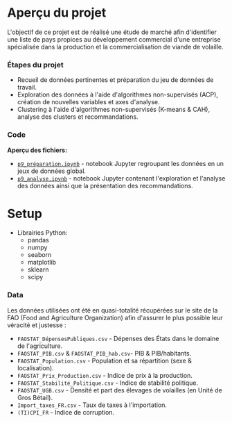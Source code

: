 # Aperçu du projet

L'objectif de ce projet est de réalisé une étude de marché afin d'identifier une liste de pays propices au développement commercial d'une entreprise spécialisée dans la production et la commercialisation de viande de volaille.

### Étapes du projet
  - Recueil de données pertinentes et préparation du jeu de données de travail.
  - Exploration des données à l'aide d'algorithmes non-supervisés (ACP), création de nouvelles variables et axes d'analyse.
  - Clustering à l'aide d'algorithmes non-supervisés (K-means & CAH), analyse des clusters et recommandations.

### Code
**Aperçu des fichiers:**
  - [`p9_préparation.ipynb`](https://github.com/rodriguezvincent/ProjetsOpenclassrooms-FR/blob/main/P9-%C3%89tude-de-march%C3%A9/P9_pr%C3%A9paration.ipynb) - notebook Jupyter regroupant les données en un jeux de données global.
  - [`p9_analyse.ipynb`](https://github.com/rodriguezvincent/ProjetsOpenclassrooms-FR/blob/main/P9-%C3%89tude-de-march%C3%A9/P9_analyse.ipynb) - notebook Jupyter contenant l'exploration et l'analyse des données ainsi que la présentation des recommandations.

# Setup
  - Librairies Python:
    - pandas
    - numpy
    - seaborn
    - matplotlib
    - sklearn
    - scipy

### Data
Les données utilisées ont été en quasi-totalité récupérées sur le site de la FAO (Food and Agriculture Organization) afin d'assurer le plus possible leur véracité et justesse :
  - `FAOSTAT_DépensesPubliques.csv` - Dépenses des États dans le domaine de l'agriculture.
  - `FAOSTAT_PIB.csv` & `FAOSTAT_PIB_hab.csv`- PIB & PIB/habitants.
  - `FAOSTAT_Population.csv` - Population et sa répartition (sexe & localisation).
  - `FAOSTAT_Prix_Production.csv` - Indice de prix à la production.
  - `FAOSTAT_Stabilité_Politique.csv` - Indice de stabilité politique.
  - `FAOSTAT_UGB.csv` - Densité et part des élevages de volailles (en Unité de Gros Bétail).
  - `Import_taxes_FR.csv` - Taux de taxes à l'importation.
  - `(TI)CPI_FR` - Indice de corruption.

